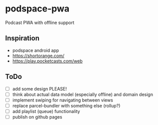 # podspace-pwa

Podcast PWA with offline support

## Inspiration

* podspace android app
* https://shortorange.com/
* https://play.pocketcasts.com/web

## ToDo

* [ ] add some design PLEASE!
* [ ] think about actual data model (especially offline) and domain design
* [ ] implement swiping for navigating between views
* [ ] replace parcel-bundler with something else (rollup?)
* [ ] add playlist (queue) functionality
* [ ] publish on github pages
